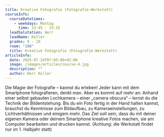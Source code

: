 ```yaml
---
title: Kreative Fotografie (Fotografie-Werkstatt)
courseInfo:
  courseDatetimes:
    - weekdays: Montag
      time: 13:45 - 15:15
  leadSalutation: Herr
  leadName: Koller
  grades: 9 - 10
  room: "108"
  title: Kreative Fotografie (Fotografie-Werkstatt)
articleInfo:
  date: 2025-07-24T07:05:00+02:00
  image: /images/articles/course-4.jpg
  description: ""
  author: Herr Koller
---
```


Die Magie der Fotografie – kannst du erleben! Jeder kann mit dem Smartphone fotografieren, denkt man. Aber es kommt auf mehr an: Anhand einer selbst gebauten Lochkamera – einer „camera obscura“ – lernst du die Technik der Bildentstehung. Bis du ein Foto fertig in der Hand halten kannst, brauchst du Kenntnisse zum Bildaufbau, zu Kameraeinstellungen, zu Lichtverhältnissen und einigem mehr. Das Ziel soll sein, dass du mit deiner eigenen Kamera oder deinem Smartphone kreative Fotos machen, sie am Computer bearbeiten und drucken kannst. (Achtung: die Werkstatt findet nur im 1. Halbjahr statt)
